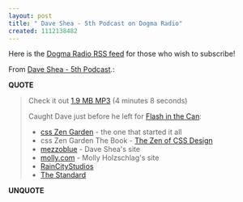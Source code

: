 ```yaml
---
layout: post
title: " Dave Shea - 5th Podcast on Dogma Radio"
created: 1112138482
---
```

<p>Here is the <a href="http://feeds.feedburner.com/dogmaradio">Dogma Radio RSS feed</a> for those who wish to subscribe!
</p><p>From <a href="http://feeds.feedburner.com/dogmaradio?m=5">Dave Shea - 5th Podcast</a>.:</p>
<p><b>QUOTE</b></p><blockquote><p>Check it out <a rel="enclosure" href="http://dogmaradio.com/conf/dogmaradio-com.bryght.net/files/dogma-radio-29mar2005.mp3" >1.9 MB MP3</a> (4 minutes 8 seconds)</p><p>Caught Dave just before he left for <a href="http://fitc.ca/">Flash in the Can</a>:</p><ul><li><a href="http://csszengarden.com/">css Zen Garden</a> - the one that started it all</li><li>css Zen Garden The Book - <a href="http://www.amazon.com/exec/obidos/ASIN/0321303474/mezzoblue-20/102-4910306-6117761">The Zen of CSS Design</a></li><li><a href="http://mezzoblue.com/">mezzoblue</a> - Dave Shea's site</li><li><a href="http://molly.com/">molly.com</a> - Molly Holzschlag's site</li><li><a href="http://raincitystudios.com/">RainCityStudios</a></li><li><a href="http://www.raincitystudios.com/thestandard/">The Standard</a></li></ul></blockquote><p><b>UNQUOTE</b></p>



